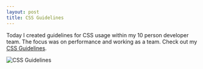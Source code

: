 ```yaml
---
layout: post
title: CSS Guidelines
---
```


Today I created guidelines for CSS usage within my 10 person developer team. The focus was on performance and working as a team. Check out my [CSS Guidelines](http://upload.sam-thompson.info/upload/files/CSS_Guidelines.pdf).

![CSS Guidelines](http://upload.sam-thompson.info/upload/files/css_guidelines.jpg "Large example image")


